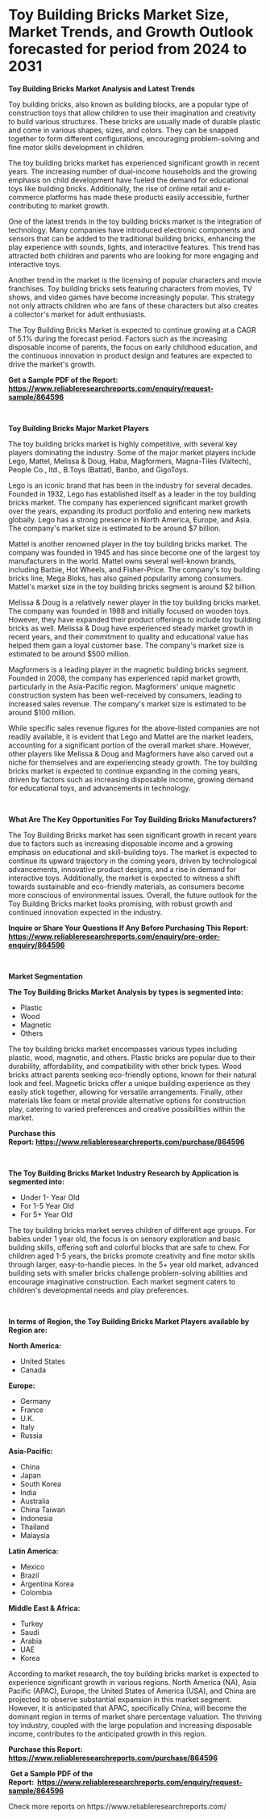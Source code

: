 <p><h1>Toy Building Bricks Market Size, Market Trends, and Growth Outlook forecasted for period from 2024 to 2031</h1></p><p><strong>Toy Building Bricks Market Analysis and Latest Trends</strong></p>
<p><p>Toy building bricks, also known as building blocks, are a popular type of construction toys that allow children to use their imagination and creativity to build various structures. These bricks are usually made of durable plastic and come in various shapes, sizes, and colors. They can be snapped together to form different configurations, encouraging problem-solving and fine motor skills development in children.</p><p>The toy building bricks market has experienced significant growth in recent years. The increasing number of dual-income households and the growing emphasis on child development have fueled the demand for educational toys like building bricks. Additionally, the rise of online retail and e-commerce platforms has made these products easily accessible, further contributing to market growth.</p><p>One of the latest trends in the toy building bricks market is the integration of technology. Many companies have introduced electronic components and sensors that can be added to the traditional building bricks, enhancing the play experience with sounds, lights, and interactive features. This trend has attracted both children and parents who are looking for more engaging and interactive toys.</p><p>Another trend in the market is the licensing of popular characters and movie franchises. Toy building bricks sets featuring characters from movies, TV shows, and video games have become increasingly popular. This strategy not only attracts children who are fans of these characters but also creates a collector's market for adult enthusiasts.</p><p>The Toy Building Bricks Market is expected to continue growing at a CAGR of 5.1% during the forecast period. Factors such as the increasing disposable income of parents, the focus on early childhood education, and the continuous innovation in product design and features are expected to drive the market's growth.</p></p>
<p><strong>Get a Sample PDF of the Report:&nbsp; <a href="https://www.reliableresearchreports.com/enquiry/request-sample/864596">https://www.reliableresearchreports.com/enquiry/request-sample/864596</a></strong></p>
<p>&nbsp;</p>
<p><strong>Toy Building Bricks Major Market Players</strong></p>
<p><p>The toy building bricks market is highly competitive, with several key players dominating the industry. Some of the major market players include Lego, Mattel, Melissa & Doug, Haba, Magformers, Magna-Tiles (Valtech), People Co., ltd., B.Toys (Battat), Banbo, and GigoToys. </p><p>Lego is an iconic brand that has been in the industry for several decades. Founded in 1932, Lego has established itself as a leader in the toy building bricks market. The company has experienced significant market growth over the years, expanding its product portfolio and entering new markets globally. Lego has a strong presence in North America, Europe, and Asia. The company's market size is estimated to be around $7 billion.</p><p>Mattel is another renowned player in the toy building bricks market. The company was founded in 1945 and has since become one of the largest toy manufacturers in the world. Mattel owns several well-known brands, including Barbie, Hot Wheels, and Fisher-Price. The company's toy building bricks line, Mega Bloks, has also gained popularity among consumers. Mattel's market size in the toy building bricks segment is around $2 billion.</p><p>Melissa & Doug is a relatively newer player in the toy building bricks market. The company was founded in 1988 and initially focused on wooden toys. However, they have expanded their product offerings to include toy building bricks as well. Melissa & Doug have experienced steady market growth in recent years, and their commitment to quality and educational value has helped them gain a loyal customer base. The company's market size is estimated to be around $500 million.</p><p>Magformers is a leading player in the magnetic building bricks segment. Founded in 2008, the company has experienced rapid market growth, particularly in the Asia-Pacific region. Magformers' unique magnetic construction system has been well-received by consumers, leading to increased sales revenue. The company's market size is estimated to be around $100 million.</p><p>While specific sales revenue figures for the above-listed companies are not readily available, it is evident that Lego and Mattel are the market leaders, accounting for a significant portion of the overall market share. However, other players like Melissa & Doug and Magformers have also carved out a niche for themselves and are experiencing steady growth. The toy building bricks market is expected to continue expanding in the coming years, driven by factors such as increasing disposable income, growing demand for educational toys, and advancements in technology.</p></p>
<p>&nbsp;</p>
<p><strong>What Are The Key Opportunities For Toy Building Bricks Manufacturers?</strong></p>
<p><p>The Toy Building Bricks market has seen significant growth in recent years due to factors such as increasing disposable income and a growing emphasis on educational and skill-building toys. The market is expected to continue its upward trajectory in the coming years, driven by technological advancements, innovative product designs, and a rise in demand for interactive toys. Additionally, the market is expected to witness a shift towards sustainable and eco-friendly materials, as consumers become more conscious of environmental issues. Overall, the future outlook for the Toy Building Bricks market looks promising, with robust growth and continued innovation expected in the industry.</p></p>
<p><strong>Inquire or Share Your Questions If Any Before Purchasing This Report: <a href="https://www.reliableresearchreports.com/enquiry/pre-order-enquiry/864596">https://www.reliableresearchreports.com/enquiry/pre-order-enquiry/864596</a></strong></p>
<p>&nbsp;</p>
<p><strong>Market Segmentation</strong></p>
<p><strong>The Toy Building Bricks Market Analysis by types is segmented into:</strong></p>
<p><ul><li>Plastic</li><li>Wood</li><li>Magnetic</li><li>Others</li></ul></p>
<p><p>The toy building bricks market encompasses various types including plastic, wood, magnetic, and others. Plastic bricks are popular due to their durability, affordability, and compatibility with other brick types. Wood bricks attract parents seeking eco-friendly options, known for their natural look and feel. Magnetic bricks offer a unique building experience as they easily stick together, allowing for versatile arrangements. Finally, other materials like foam or metal provide alternative options for construction play, catering to varied preferences and creative possibilities within the market.</p></p>
<p><strong>Purchase this Report:&nbsp;<a href="https://www.reliableresearchreports.com/purchase/864596">https://www.reliableresearchreports.com/purchase/864596</a></strong></p>
<p>&nbsp;</p>
<p><strong>The Toy Building Bricks Market Industry Research by Application is segmented into:</strong></p>
<p><ul><li>Under 1- Year Old</li><li>For 1-5 Year Old</li><li>For 5+ Year Old</li></ul></p>
<p><p>The toy building bricks market serves children of different age groups. For babies under 1 year old, the focus is on sensory exploration and basic building skills, offering soft and colorful blocks that are safe to chew. For children aged 1-5 years, the bricks promote creativity and fine motor skills through larger, easy-to-handle pieces. In the 5+ year old market, advanced building sets with smaller bricks challenge problem-solving abilities and encourage imaginative construction. Each market segment caters to children's developmental needs and play preferences.</p></p>
<p>&nbsp;</p>
<p><strong>In terms of Region, the Toy Building Bricks Market Players available by Region are:</strong></p>
<p>
    <p> <strong> North America: </strong>
        <ul>
            <li>United States</li>
            <li>Canada</li>
        </ul>
        </p> 
    <p> <strong> Europe: </strong>
        <ul>
            <li>Germany</li>
            <li>France</li>
            <li>U.K.</li>
            <li>Italy</li>
            <li>Russia</li>
        </ul>
        </p> 
    <p> <strong> Asia-Pacific: </strong>
        <ul>
            <li>China</li>
            <li>Japan</li>
            <li>South Korea</li>
            <li>India</li>
            <li>Australia</li>
            <li>China Taiwan</li>
            <li>Indonesia</li>
            <li>Thailand</li>
            <li>Malaysia</li>
        </ul>
        </p> 
    <p> <strong> Latin America: </strong>
        <ul>
            <li>Mexico</li>
            <li>Brazil</li>
            <li>Argentina Korea</li>
            <li>Colombia</li>
        </ul>
        </p> 
    <p> <strong> Middle East & Africa: </strong>
        <ul>
            <li>Turkey</li>
            <li>Saudi</li>
            <li>Arabia</li>
            <li>UAE</li>
            <li>Korea</li>
        </ul>
    </p>
    </p>
<p><p>According to market research, the toy building bricks market is expected to experience significant growth in various regions. North America (NA), Asia Pacific (APAC), Europe, the United States of America (USA), and China are projected to observe substantial expansion in this market segment. However, it is anticipated that APAC, specifically China, will become the dominant region in terms of market share percentage valuation. The thriving toy industry, coupled with the large population and increasing disposable income, contributes to the anticipated growth in this region.</p></p>
<p><strong>Purchase this Report: <a href="https://www.reliableresearchreports.com/purchase/864596">https://www.reliableresearchreports.com/purchase/864596</a></strong></p>
<p>&nbsp;<strong>Get a Sample PDF of the Report:&nbsp;&nbsp;<a href="https://www.reliableresearchreports.com/enquiry/request-sample/864596">https://www.reliableresearchreports.com/enquiry/request-sample/864596</a></strong></p>
<p><strong></strong></p>
<p>Check more reports on https://www.reliableresearchreports.com/</p>